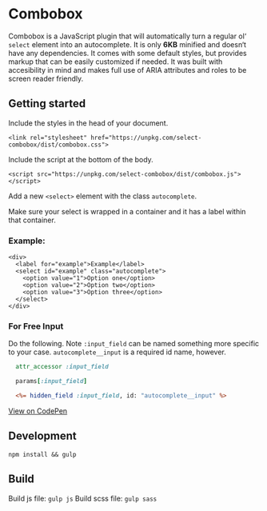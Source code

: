 # Combobox

Combobox is a JavaScript plugin that will automatically turn a regular ol‘ `select` element into an autocomplete. It is only **6KB** minified and doesn‘t have any dependencies. It comes with some default styles, but provides markup that can be easily customized if needed. It was built with accesibility in mind and makes full use of ARIA attributes and roles to be screen reader friendly.

## Getting started

Include the styles in the head of your document.

`<link rel="stylesheet" href="https://unpkg.com/select-combobox/dist/combobox.css">`

Include the script at the bottom of the body.

`<script src="https://unpkg.com/select-combobox/dist/combobox.js"></script>`

Add a new `<select>` element with the class `autocomplete`.

Make sure your select is wrapped in a container and it has a label within that container.

### Example:

```
<div>
  <label for="example">Example</label>
  <select id="example" class="autocomplete">
    <option value="1">Option one</option>
    <option value="2">Option two</option>
    <option value="3">Option three</option>
  </select>
</div>
```

### For Free Input

Do the following. Note `:input_field` can be named something more specific to your case. `autocomplete__input` is a required id name, however.

```Model.rb
  attr_accessor :input_field
```

```Controller.rb
  params[:input_field]
```

```view.html.erb
  <%= hidden_field :input_field, id: "autocomplete__input" %>
```

[View on CodePen](http://codepen.io/dfmcphee/pen/EyLbgB)

## Development

`npm install && gulp`

## Build

Build js file: `gulp js`
Build scss file: `gulp sass`
